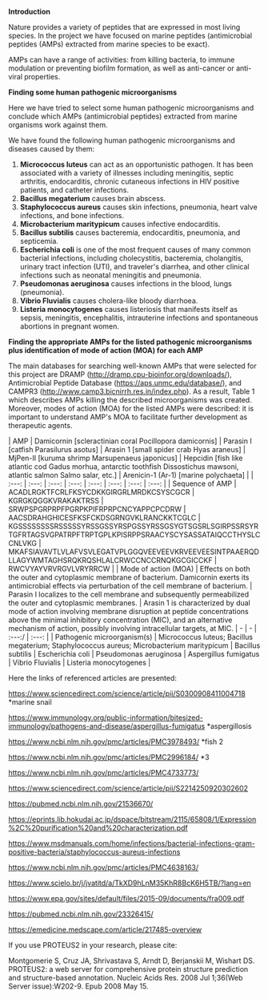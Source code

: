 **Introduction**

Nature provides a variety of peptides that are expressed in most living species. In the project we have focused on marine peptides (antimicrobial peptides (AMPs) extracted from marine species to be exact).

AMPs can have a range of activities: from killing bacteria, to immune modulation or preventing biofilm formation, as well as anti-cancer or anti-viral properties.

**Finding some human pathogenic microorganisms**

Here we have tried to select some human pathogenic microorganisms and conclude which AMPs (antimicrobial peptides) extracted from marine organisms work against them.

We have found the following human pathogenic microorganisms and diseases caused by them:
1) **Micrococcus luteus** can act as an opportunistic pathogen. It has been associated with a variety of illnesses including meningitis, septic arthritis, endocarditis, chronic cutaneous infections in HIV positive patients, and catheter infections.
2) **Bacillus megaterium** causes brain abscess.
3) **Staphylococcus aureus** causes skin infections, pneumonia, heart valve infections, and bone infections.
4) **Microbacterium maritypicum** causes infective endocarditis.
5) **Bacillus subtilis** causes bacteremia, endocarditis, pneumonia, and septicemia.
6) **Escherichia coli** is one of the most frequent causes of many common bacterial infections, including cholecystitis, bacteremia, cholangitis, urinary tract infection (UTI), and traveler's diarrhea, and other clinical infections such as neonatal meningitis and pneumonia.
7) **Pseudomonas aeruginosa** causes infections in the blood, lungs (pneumonia).
8) **Vibrio Fluvialis** causes cholera-like bloody diarrhoea.
9) **Listeria monocytogenes** causes listeriosis that manifests itself as sepsis, meningitis, encephalitis, intrauterine infections and spontaneous abortions in pregnant women.

**Finding the appropriate AMPs for the listed pathogenic microorganisms plus identification of mode of action (MOA) for each AMP**

The main databases for searching well-known AMPs that were selected for this project are DRAMP (http://dramp.cpu-bioinfor.org/downloads/), Antimicrobial Peptide Database (https://aps.unmc.edu/database/), and CAMPR3 (http://www.camp3.bicnirrh.res.in/index.php). As a result, Table 1 which describes AMPs killing the described microorganisms was created. Moreover, modes of action (MOA) for the listed AMPs were described: it is important to understand AMP's MOA to facilitate further development as therapeutic agents.

| AMP | Damicornin [scleractinian coral Pocillopora damicornis] | Parasin I [catfish Parasilurus asotus] | Arasin 1 [small spider crab Hyas araneus] | MjPen-II [kuruma shrimp Marsupenaeus japonicus] | Hepcidin [fish like atlantic cod Gadus morhua, antarctic toothfish Dissostichus mawsoni,  atlantic salmon Salmo salar, etc.] | Arenicin-1 (Ar-1) [marine polychaeta] |
| :---: | :---: | :---: | :---: | :---: | :---: | :---: | :---: |
| Sequence of AMP | ACADLRGKTFCRLFKSYCDKKGIRGRLMRDKCSYSCGCR | KGRGKQGGKVRAKAKTRSS | SRWPSPGRPRPFPGRPKPIFRPRPCNCYAPPCPCDRW | AACSDRAHGHICESFKSFCKDSGRNGVKLRANCKKTCGLC | KGSSSSSSSSRSSSSSYRSSGSSYRSPGSSYRSSGSYGTSGSRLSGIRPSSRSYRTGFRTAGSVGPATRPFTRPTGPLKPISRPPSRAACYSCYSASSATAIQCCTHYSLCCNLVKG | MKAFSIAVAVTLVLAFVSVLEGATVPLGGQVEEVEEVKRVEEVEESINTPAAERQDLLAGYWMTAGHSRQKRQSHLALCRWCCNCCRNQKGCGICCKF | RWCVYAYVRVRGVLVRYRRCW |
| Mode of action (MOA) | Effects on both the outer and cytoplasmic membrane of bacterium. Damicornin exerts its antimicrobial effects via perturbation of the cell membrane of bacterium. | Parasin I localizes to the cell membrane and subsequently permeabilized the outer and cytoplasmic membranes. | Arasin 1 is characterized by dual mode of action involving membrane disruption at peptide concentrations above the minimal inhibitory concentration (MIC), and an alternative mechanism of action, possibly involving intracellular targets, at MIC. | - | - | :---:/ | :---: |
| Pathogenic microorganism(s) | Micrococcus luteus; Bacillus megaterium; Staphylococcus aureus; Microbacterium maritypicum | Bacillus subtilis | Escherichia coli | Pseudomonas aeruginosa | Aspergillus fumigatus | Vibrio Fluvialis | Listeria monocytogenes |

Here the links of referenced articles are presented:

https://www.sciencedirect.com/science/article/pii/S0300908411004718 *marine snail

https://www.immunology.org/public-information/bitesized-immunology/pathogens-and-disease/aspergillus-fumigatus *aspergillosis

https://www.ncbi.nlm.nih.gov/pmc/articles/PMC3978493/ *fish 2

https://www.ncbi.nlm.nih.gov/pmc/articles/PMC2996184/ *3

https://www.ncbi.nlm.nih.gov/pmc/articles/PMC4733773/

https://www.sciencedirect.com/science/article/pii/S2214250920302602

https://pubmed.ncbi.nlm.nih.gov/21536670/

https://eprints.lib.hokudai.ac.jp/dspace/bitstream/2115/65808/1/Expression%2C%20purification%20and%20characterization.pdf

https://www.msdmanuals.com/home/infections/bacterial-infections-gram-positive-bacteria/staphylococcus-aureus-infections

https://www.ncbi.nlm.nih.gov/pmc/articles/PMC4638163/

https://www.scielo.br/j/jvatitd/a/TkXD9hLnM35KhR8BcK6H5TB/?lang=en

https://www.epa.gov/sites/default/files/2015-09/documents/fra009.pdf

https://pubmed.ncbi.nlm.nih.gov/23326415/

https://emedicine.medscape.com/article/217485-overview

If you use PROTEUS2 in your research, please cite:

Montgomerie S, Cruz JA, Shrivastava S, Arndt D, Berjanskii M, Wishart DS. PROTEUS2: a web server for comprehensive protein structure prediction and structure-based annotation. Nucleic Acids Res. 2008 Jul 1;36(Web Server issue):W202-9. Epub 2008 May 15.
